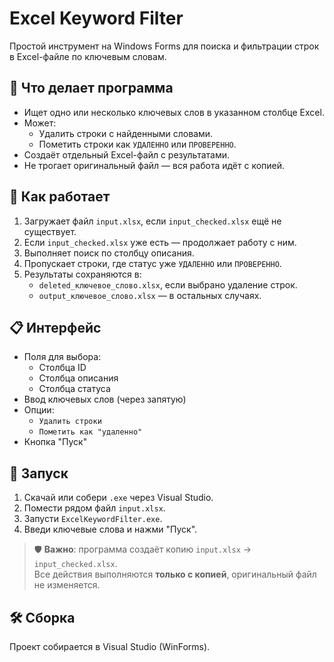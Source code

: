 # Excel Keyword Filter

Простой инструмент на Windows Forms для поиска и фильтрации строк в Excel-файле по ключевым словам.

## 🧩 Что делает программа

- Ищет одно или несколько ключевых слов в указанном столбце Excel.
- Может:
  - Удалить строки с найденными словами.
  - Пометить строки как `УДАЛЕННО` или `ПРОВЕРЕННО`.
- Создаёт отдельный Excel-файл с результатами.
- Не трогает оригинальный файл — вся работа идёт с копией.

## 📂 Как работает

1. Загружает файл `input.xlsx`, если `input_checked.xlsx` ещё не существует.
2. Если `input_checked.xlsx` уже есть — продолжает работу с ним.
3. Выполняет поиск по столбцу описания.
4. Пропускает строки, где статус уже `УДАЛЕННО` или `ПРОВЕРЕННО`.
5. Результаты сохраняются в:
   - `deleted_ключевое_слово.xlsx`, если выбрано удаление строк.
   - `output_ключевое_слово.xlsx` — в остальных случаях.

## 📋 Интерфейс

- Поля для выбора:
  - Столбца ID
  - Столбца описания
  - Столбца статуса
- Ввод ключевых слов (через запятую)
- Опции:
  - `Удалить строки`
  - `Пометить как "удаленно"`
- Кнопка "Пуск"

## 🚀 Запуск

1. Скачай или собери `.exe` через Visual Studio.
2. Помести рядом файл `input.xlsx`.
3. Запусти `ExcelKeywordFilter.exe`.
4. Введи ключевые слова и нажми "Пуск".

> 🛡️ **Важно**: программа создаёт копию `input.xlsx` → `input_checked.xlsx`.  
> Все действия выполняются **только с копией**, оригинальный файл не изменяется.


## 🛠️ Сборка

Проект собирается в Visual Studio (WinForms).